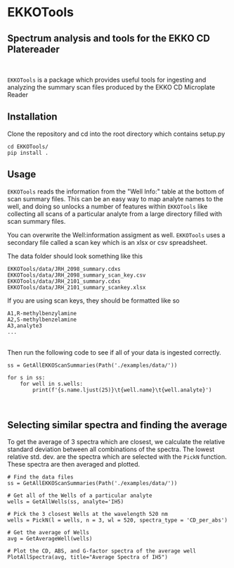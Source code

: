 # EKKOTools
## Spectrum analysis and tools for the EKKO CD Platereader
<br>

`EKKOTools` is a package which provides useful tools for ingesting and analyzing the summary scan files produced by the EKKO CD Microplate Reader

## Installation
Clone the repository and cd into the root directory which contains setup.py

    cd EKKOTools/
    pip install .



## Usage
`EKKOTools` reads the information from the "Well Info:" table at the bottom of scan summary files. This can be an easy way to map analyte names to the well, and doing so unlocks a number of features within `EKKOTools` like collecting all scans of a particular analyte from a large directory filled with scan summary files.

You can overwrite the Well:information assigment as well. `EKKOTools` uses a secondary file called a scan key which is an xlsx or csv spreadsheet.

The data folder should look something like this

    EKKOTools/data/JRH_2098_summary.cdxs
    EKKOTools/data/JRH_2098_summary_scan_key.csv
    EKKOTools/data/JRH_2101_summary.cdxs
    EKKOTools/data/JRH_2101_summary_scankey.xlsx

If you are using scan keys, they should be formatted like so

    A1,R-methylbenzylamine
    A2,S-methylbenzelamine
    A3,analyte3
    ...

<br>
Then run the following code to see if all of your data is ingested correctly.

<br>

    ss = GetAllEKKOScanSummaries(Path('./examples/data/'))
        
    for s in ss:
        for well in s.wells:
            print(f'{s.name.ljust(25)}\t{well.name}\t{well.analyte}')

<br>

## Selecting similar spectra and finding the average
To get the average of 3 spectra which are closest, we calculate the relative standard deviation between all combinations of the spectra. The lowest relative std. dev. are the spectra which are selected with the `PickN` function. These spectra are then averaged and plotted.

    # Find the data files
    ss = GetAllEKKOScanSummaries(Path('./examples/data/'))
        
    # Get all of the Wells of a particular analyte
    wells = GetAllWells(ss, analyte='IH5)

    # Pick the 3 closest Wells at the wavelength 520 nm
    wells = PickN(l = wells, n = 3, wl = 520, spectra_type = 'CD_per_abs')

    # Get the average of Wells
    avg = GetAverageWell(wells)

    # Plot the CD, ABS, and G-factor spectra of the average well
    PlotAllSpectra(avg, title="Average Spectra of IH5")